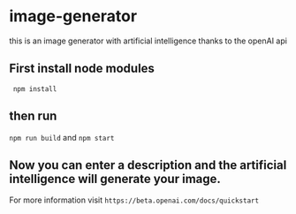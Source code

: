 # image-generator

this is an image generator with artificial intelligence thanks to the openAI api

## First install node modules
``` npm install```

## then run 
```npm run build``` and ```npm start```


## Now you can enter a description and the artificial intelligence will generate your image.

For more information visit ```https://beta.openai.com/docs/quickstart```
